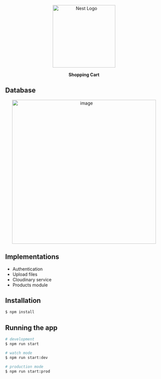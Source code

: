 <p align="center">
  <a href="http://nestjs.com/" target="blank"><img src="https://nestjs.com/img/logo-small.svg" width="200" alt="Nest Logo" /></a>
</p>

[circleci-image]: https://img.shields.io/circleci/build/github/nestjs/nest/master?token=abc123def456
[circleci-url]: https://circleci.com/gh/nestjs/nest


<p align="center">
  <strong>Shopping Cart</strong>
</p>

## Database
<div align="center">
  <img width="460" alt="image" src="https://user-images.githubusercontent.com/33745675/208528126-43e7a8ce-dc94-4a45-8042-c98892d433e8.png">
</div>


## Implementations

- Authentication
- Upload files
- Cloudinary service
- Products module


## Installation

```bash
$ npm install
```

## Running the app

```bash
# development
$ npm run start

# watch mode
$ npm run start:dev

# production mode
$ npm run start:prod
```
